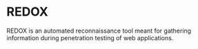 # REDOX
REDOX is an automated reconnaissance tool meant for gathering information during penetration testing of web applications.
